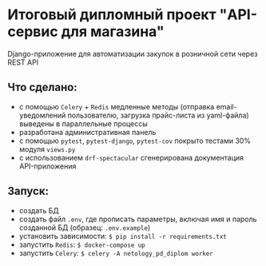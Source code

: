 # Итоговый дипломный проект "API-сервис для магазина"
Django-приложение для автоматизации закупок в розничной сети через REST API
## Что сделано:

- с помощью `Celery` + `Redis` медленные методы (отправка email-уведомлений пользователю, загрузка прайс-листа из yaml-файла) выведены в параллельные процессы
- разработана административная панель
- с помощью `pytest`, `pytest-django`, `pytest-cov` покрыто тестами 30% модуля `views.py`
- с использованием `drf-spectacular` сгенерирована документация API-приложения
## Запуск:
- создать БД
- создать файл `.env`, где прописать параметры, включая имя и пароль созданной БД (образец: `.env.example`)
- установить зависимости: `$ pip install -r requirements.txt`
- запустить `Redis`: `$ docker-compose up`
- запустить `Celery`: `$ celery -A netology_pd_diplom worker`
